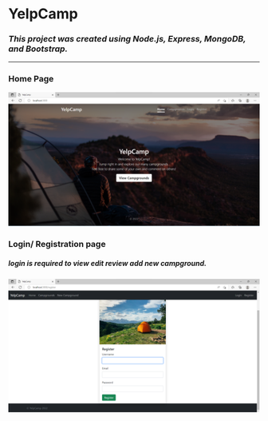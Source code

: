 # **YelpCamp**
### _This project was created using Node.js, Express, MongoDB, and Bootstrap._
--- 
### Home Page
![Image Link](https://github.com/NPuneet/yelpcamp/blob/main/Website%20sample%20pictures/yelpcamp1.png)

### Login/ Registration page 
##### login is required to view edit review add new campground.
![Image Link](https://github.com/NPuneet/yelpcamp/blob/main/Website%20sample%20pictures/yelpcamp2.png)
